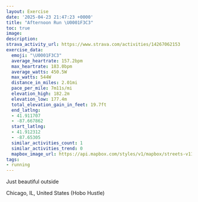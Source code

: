 ```yaml
---
layout: Exercise
date: '2025-04-23 21:47:23 +0000'
title: "Afternoon Run \U0001F3C3"
toc: true
image:
description:
strava_activity_url: https://www.strava.com/activities/14267062153
exercise_data:
  emoji: "\U0001F3C3"
  average_heartrate: 157.2bpm
  max_heartrate: 183.0bpm
  average_watts: 450.5W
  max_watts: 544W
  distance_in_miles: 2.01mi
  pace_per_mile: 7m11s/mi
  elevation_high: 182.2m
  elevation_low: 177.4m
  total_elevation_gain_in_feet: 19.7ft
  end_latlng:
  - 41.911707
  - -87.667862
  start_latlng:
  - 41.912312
  - -87.65305
  similar_activities_count: 1
  similar_activities_trend: 0
  mapbox_image_url: https://api.mapbox.com/styles/v1/mapbox/streets-v11/static/path-5+787af2-1.0(ivx~Fb%7C~uOLv%40%3FzBFvBAnBEfACzDBdB%3FnDBbBAnDDpAAj%40FhDA%60BCJDt%40%40fA%3Fd%40B%60EEbA%40N%3FvAGZKXDJBTECLtAB%7C%40L%60HBZ%3FnBLfG%3FpBEl%40BdBBVB%7C%40%3FlCFdBEhC%3FjBHbDCrBFhECj%40B%5EAj%40FnBBVIj%40GFq%40G_%40Fq%40Ma%40AIFUDo%40ASDg%40Ce%40HW%40BPBQBuACW%3F%7D%40M_D%40gBEgAEcF%40q%40Ck%40%3FwCA%7DCEo%40%40%7BAGcD),pin-s-s+e5b22e(-87.65394,41.91093),pin-s-f+89ae00(-87.67034999999998,41.91254000000003)/auto/800x800?access_token=pk.eyJ1Ijoiam9zaGJlY2ttYW4iLCJhIjoiY205eWR2aDd1MWZ6djJrbXc4a3M0bWZleiJ9.XiG9OWkNcZk2QzjJbxLB4A
tags:
- running
---
```


Just beautiful outside

Chicago, IL, United States (Hobo Hustle)

